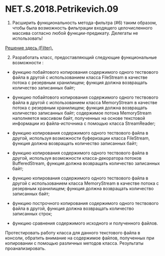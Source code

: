 # NET.S.2018.Petrikevich.09
1. Расширить функциональность метода-фильтра (#6) таким образом, чтобы была возможность 
фильтрации входящего целочисленного массива согласно любой функции-предикату. Делегаты не использовать!

[Решение здесь (Filter).](https://github.com/AnastasiaPetrikevich/NET.S.2018.Petrikevich.01)


2. Разработать класс, предоставляющий следующие функциональные возможности :

- функцию побайтового копирования содержимого одного тествового файла в другой с использованием класса FileStream в
качестве потока с резервным хранилищем; функция должна возвращать количество записанных байт;

- функцию побайтового копирования содержимого одного тествового файла в другой с использованием класса MemoryStream в качестве потока с
резервным хранилищем; функция должна возвращать количество записанных байт; содержимое потока MemoryStream наполняется массивом байт, 
полученных на основе текстовой информации из файла-источника с помощью класса StreamReader;

- функцию копирования содержимого одного тествового файла в другой, используя возможности буферизации класса FileStream, 
функция должна возвращать количество записанных байт;

- функцию копирования содержимого одного тествового файла в другой, используя возможности класса-декоратора потоков BufferedStream, 
функция должна возвращать количество записанных байт;

- функцию копирования содержимого одного тествового файла в другой с использованием класса MemoryStream в качестве потока с 
резервным хранилищем; функция должна возвращать количество записанных байт;

- функцию построчного копирования содержимого одного тествового файла в другой, функция должна возвращать количество записанных строк;

- функцию сравнения содержимого исходного и полученного файлов.

Протестировать работу класса для данного текстового файла в консоли, обратить внимание на содержимое файлов, полученных 
при копировании с помощью различных методов класса. Результаты проанализировать.
